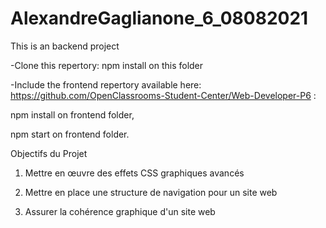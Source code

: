 # AlexandreGaglianone_6_08082021

This is an backend project

-Clone this repertory:
npm install on this folder

-Include the frontend repertory available here: https://github.com/OpenClassrooms-Student-Center/Web-Developer-P6 :

npm install on frontend folder,

npm start on frontend folder.


Objectifs du Projet

1. Mettre en œuvre des effets CSS graphiques avancés

2. Mettre en place une structure de navigation pour un site web

3. Assurer la cohérence graphique d'un site web
